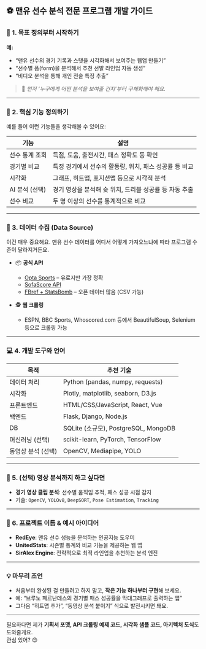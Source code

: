 ## ⚽ 맨유 선수 분석 전문 프로그램 개발 가이드

### 🎯 1. **목표 정의부터 시작하기**
**예:**
- “맨유 선수의 경기 기록과 스탯을 시각화해서 보여주는 웹앱 만들기”
- “선수별 폼(form)을 분석해서 추천 선발 라인업 자동 생성”
- “비디오 분석을 통해 개인 전술 특징 추출”

> 💬 *먼저 ‘누구에게 어떤 분석을 보여줄 건지’부터 구체화해야 해요.*

---

### 🧩 2. **핵심 기능 정의하기**
예를 들어 이런 기능들을 생각해볼 수 있어요:

| 기능 | 설명 |
|------|------|
| 선수 통계 조회 | 득점, 도움, 출전시간, 패스 정확도 등 확인 |
| 경기별 비교 | 특정 경기에서 선수의 활동량, 위치, 패스 성공률 등 비교 |
| 시각화 | 그래프, 히트맵, 포지션맵 등으로 시각적 분석 |
| AI 분석 (선택) | 경기 영상을 분석해 슛 위치, 드리블 성공률 등 자동 추출 |
| 선수 비교 | 두 명 이상의 선수를 통계적으로 비교 |

---

### 🔧 3. **데이터 수집 (Data Source)**
이건 매우 중요해요. 맨유 선수 데이터를 어디서 어떻게 가져오느냐에 따라 프로그램 수준이 달라지거든요.

- 📦 **공식 API**
  - [Opta Sports](https://www.statsperform.com/opta/) – 유료지만 가장 정확
  - [SofaScore API](비공식)
  - [FBref + StatsBomb](https://fbref.com) – 오픈 데이터 많음 (CSV 가능)

- 🕵️ **웹 크롤링**
  - ESPN, BBC Sports, Whoscored.com 등에서 BeautifulSoup, Selenium 등으로 크롤링 가능

---

### 💻 4. **개발 도구와 언어**
| 목적 | 추천 기술 |
|------|-----------|
| 데이터 처리 | Python (pandas, numpy, requests) |
| 시각화 | Plotly, matplotlib, seaborn, D3.js |
| 프론트엔드 | HTML/CSS/JavaScript, React, Vue |
| 백엔드 | Flask, Django, Node.js |
| DB | SQLite (소규모), PostgreSQL, MongoDB |
| 머신러닝 (선택) | scikit-learn, PyTorch, TensorFlow |
| 동영상 분석 (선택) | OpenCV, Mediapipe, YOLO |

---

### 🎥 5. **(선택) 영상 분석까지 하고 싶다면**
- **경기 영상 클립 분석**: 선수별 움직임 추적, 패스 성공 시점 감지
- 기술: `OpenCV`, `YOLOv8`, `DeepSORT`, `Pose Estimation`, `Tracking`

---

### 🚀 6. **프로젝트 이름 & 예시 아이디어**
- **RedEye**: 맨유 선수 성능을 분석하는 인공지능 도우미
- **UnitedStats**: 시즌별 통계와 비교 기능을 제공하는 웹 앱
- **SirAlex Engine**: 전략적으로 최적 라인업을 추천하는 분석 엔진

---

### 💡 마무리 조언
- 처음부터 완성된 걸 만들려고 하지 말고, **작은 기능 하나부터 구현**해 보세요.  
- 예: “브루노 페르난데스의 경기별 패스 성공률을 막대그래프로 출력하는 앱”  
- 그다음 “히트맵 추가”, “동영상 분석 붙이기” 식으로 발전시키면 돼요.

---

필요하다면 제가 **기획서 포맷, API 크롤링 예제 코드, 시각화 샘플 코드, 아키텍처 도식**도 도와줄게요.  
관심 있어? 😊
